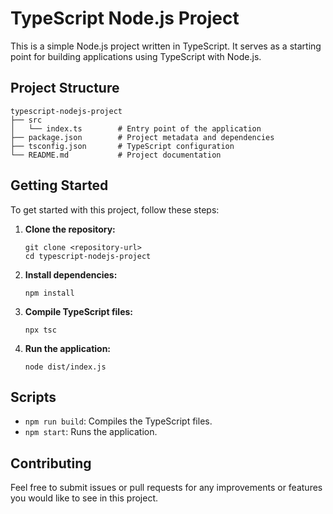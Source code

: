 # TypeScript Node.js Project

This is a simple Node.js project written in TypeScript. It serves as a starting point for building applications using TypeScript with Node.js.

## Project Structure

```
typescript-nodejs-project
├── src
│   └── index.ts        # Entry point of the application
├── package.json        # Project metadata and dependencies
├── tsconfig.json       # TypeScript configuration
└── README.md           # Project documentation
```

## Getting Started

To get started with this project, follow these steps:

1. **Clone the repository:**
   ```
   git clone <repository-url>
   cd typescript-nodejs-project
   ```

2. **Install dependencies:**
   ```
   npm install
   ```

3. **Compile TypeScript files:**
   ```
   npx tsc
   ```

4. **Run the application:**
   ```
   node dist/index.js
   ```

## Scripts

- `npm run build`: Compiles the TypeScript files.
- `npm start`: Runs the application.

## Contributing

Feel free to submit issues or pull requests for any improvements or features you would like to see in this project.